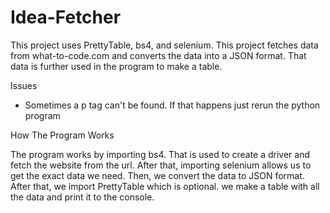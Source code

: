 # Idea-Fetcher
This project uses PrettyTable, bs4, and selenium. This project fetches data from what-to-code.com and converts the data into a JSON format. 
That data is further used in the program to make a table.

Issues
- Sometimes a p tag can't be found. If that happens just rerun the python program

How The Program Works

The program works by importing bs4. That is used to create a driver and fetch the website from the url. 
After that, importing selenium allows us to get the exact data we need. Then, we convert the data to JSON format. After that, we import PrettyTable which is optional. 
we make a table with all the data and print it to the console.
